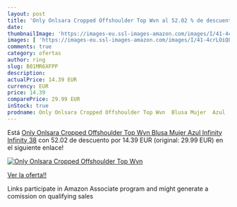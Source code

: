 ```yaml
---
layout: post
title: 'Only Onlsara Cropped Offshoulder Top Wvn al 52.02 % de descuento'
date: 
thumbnailImage: 'https://images-eu.ssl-images-amazon.com/images/I/41-4crLOiQL._SL200_.jpg'
images: [ 'https://images-eu.ssl-images-amazon.com/images/I/41-4crLOiQL._SL200_.jpg' ]
comments: true
category: ofertas
author: ring
slug: B01MR6XFPP
description:
actualPrice: 14.39 EUR
currency: EUR
price: 14.39
comparePrice: 29.99 EUR
inStock: true
prodname: Only Onlsara Cropped Offshoulder Top Wvn  Blusa Mujer  Azul  Infinity Infinity   38
---
```


Está [Only Onlsara Cropped Offshoulder Top Wvn  Blusa Mujer  Azul  Infinity Infinity   38](https://www.amazon.es/dp/B01MR6XFPP/?tag=tolees-21) con 52.02 de descuento por 14.39 EUR (original: 29.99 EUR) en el siguiente enlace!

[![Only Onlsara Cropped Offshoulder Top Wvn](https://images-eu.ssl-images-amazon.com/images/I/41-4crLOiQL._SL200_.jpg)](https://www.amazon.es/dp/B01MR6XFPP/?tag=tolees-21)

[Ver la oferta!!](https://www.amazon.es/dp/B01MR6XFPP/?tag=tolees-21)

Links participate in Amazon Associate program and might generate a comission on qualifying sales


